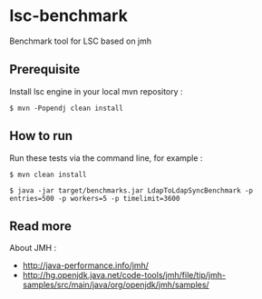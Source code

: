 # lsc-benchmark

Benchmark tool for LSC based on jmh

## Prerequisite
Install lsc engine in your local mvn repository :

`$ mvn -Popendj clean install`

## How to run
Run these tests via the command line, for example :

`$ mvn clean install`

`$ java -jar target/benchmarks.jar LdapToLdapSyncBenchmark -p entries=500 -p workers=5 -p timelimit=3600`

## Read more
About JMH :
 * http://java-performance.info/jmh/
 * http://hg.openjdk.java.net/code-tools/jmh/file/tip/jmh-samples/src/main/java/org/openjdk/jmh/samples/
